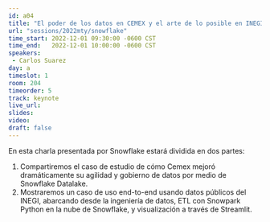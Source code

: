 ```yaml
---
id: a04
title: "El poder de los datos en CEMEX y el arte de lo posible en INEGI"
url: "sessions/2022mty/snowflake"
time_start: 2022-12-01 09:30:00 -0600 CST
time_end:   2022-12-01 10:00:00 -0600 CST
speakers:
 - Carlos Suarez
day: a
timeslot: 1
room: 204
timeorder: 5
track: keynote
live_url: 
slides: 
video: 
draft: false
---
```


En esta charla presentada por Snowflake estará dividida en dos partes:

1. Compartiremos el caso de estudio de cómo Cemex mejoró dramáticamente su agilidad y gobierno de datos por medio de Snowflake Datalake.
2. Mostraremos un caso de uso end-to-end usando datos públicos del INEGI, abarcando desde la ingeniería de datos, ETL con Snowpark Python en la nube de Snowflake, y visualización a través de Streamlit.


